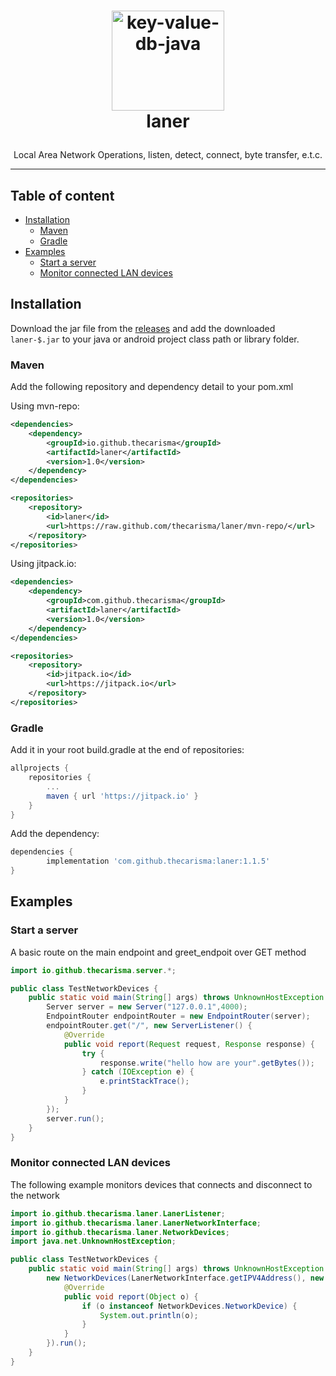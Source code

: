 # <p style="text-align: center;" align="center"><img src="https://github.com/keyvaluedb/keyvaluedb.github.io/raw/master/icons/key-value-db-java.png" alt="key-value-db-java" style="width:180px;height:160px;" width="180" height="160" /><br /> laner</p>

<p style="text-align: center;" align="center">Local Area Network Operations, listen, detect, connect, byte transfer, e.t.c.</p>

___

## Table of content
- [Installation](#installation)
    - [Maven](#maven)
    - [Gradle](#gradle)
- [Examples](#examples)
    - [Start a server](#start-a-server)
    - [Monitor connected LAN devices](#monitor-connected-lan-devices)
    
## Installation

Download the jar file from the [releases](https://github.com/Thecarisma/laner/releases) and add the downloaded `laner-$.jar` to your java or android project class path or library folder.

### Maven 

Add the following repository and dependency detail to your pom.xml

Using mvn-repo:

```xml
<dependencies>
    <dependency>
        <groupId>io.github.thecarisma</groupId>
        <artifactId>laner</artifactId>
        <version>1.0</version>
    </dependency>
</dependencies>

<repositories>
    <repository>
        <id>laner</id>
        <url>https://raw.github.com/thecarisma/laner/mvn-repo/</url>
    </repository>
</repositories>
```

Using jitpack.io:

```xml
<dependencies>
    <dependency>
        <groupId>com.github.thecarisma</groupId>
        <artifactId>laner</artifactId>
        <version>1.0</version>
    </dependency>
</dependencies>

<repositories>
    <repository>
        <id>jitpack.io</id>
        <url>https://jitpack.io</url>
    </repository>
</repositories>
```

### Gradle

Add it in your root build.gradle at the end of repositories:

```gradle
allprojects {
    repositories {
        ...
        maven { url 'https://jitpack.io' }
    }
}
```
Add the dependency:

```gradle
dependencies {
        implementation 'com.github.thecarisma:laner:1.1.5'
}
```

## Examples

### Start a server

A basic route on the main endpoint and greet_endpoit over GET method

```java
import io.github.thecarisma.server.*;

public class TestNetworkDevices {
    public static void main(String[] args) throws UnknownHostException {
        Server server = new Server("127.0.0.1",4000);
        EndpointRouter endpointRouter = new EndpointRouter(server);
        endpointRouter.get("/", new ServerListener() {
            @Override
            public void report(Request request, Response response) {
                try {
                    response.write("hello how are your".getBytes());
                } catch (IOException e) {
                    e.printStackTrace();
                }
            }
        });
        server.run();
    }
}
```

### Monitor connected LAN devices

The following example monitors devices that connects and disconnect to the network 

```java
import io.github.thecarisma.laner.LanerListener;
import io.github.thecarisma.laner.LanerNetworkInterface;
import io.github.thecarisma.laner.NetworkDevices;
import java.net.UnknownHostException;

public class TestNetworkDevices {
    public static void main(String[] args) throws UnknownHostException {
        new NetworkDevices(LanerNetworkInterface.getIPV4Address(), new LanerListener() {
            @Override
            public void report(Object o) {
                if (o instanceof NetworkDevices.NetworkDevice) {
                    System.out.println(o);
                }
            }
        }).run();
    }
}
```